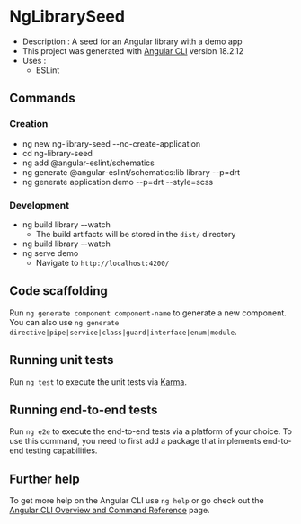 # NgLibrarySeed

- Description : A seed for an Angular library with a demo app
- This project was generated with [Angular CLI](https://github.com/angular/angular-cli) version 18.2.12
- Uses :
    - ESLint

## Commands
### Creation
- ng new ng-library-seed --no-create-application
- cd ng-library-seed
- ng add @angular-eslint/schematics  
- ng generate @angular-eslint/schematics:lib library --p=drt
- ng generate application demo --p=drt --style=scss
### Development
- ng build library --watch
    - The build artifacts will be stored in the `dist/` directory
- ng build library --watch
- ng serve demo 
    - Navigate to `http://localhost:4200/`

## Code scaffolding

Run `ng generate component component-name` to generate a new component. You can also use `ng generate directive|pipe|service|class|guard|interface|enum|module`.

## Running unit tests

Run `ng test` to execute the unit tests via [Karma](https://karma-runner.github.io).

## Running end-to-end tests

Run `ng e2e` to execute the end-to-end tests via a platform of your choice. To use this command, you need to first add a package that implements end-to-end testing capabilities.

## Further help

To get more help on the Angular CLI use `ng help` or go check out the [Angular CLI Overview and Command Reference](https://angular.dev/tools/cli) page.
